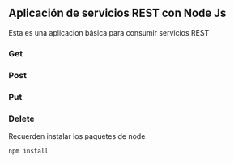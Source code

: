 
## Aplicación de servicios REST con Node Js

Esta es una aplicacion básica para consumir servicios REST
 ### Get
 ### Post
 ### Put
 ### Delete
 
Recuerden instalar los paquetes de node

```
npm install
```